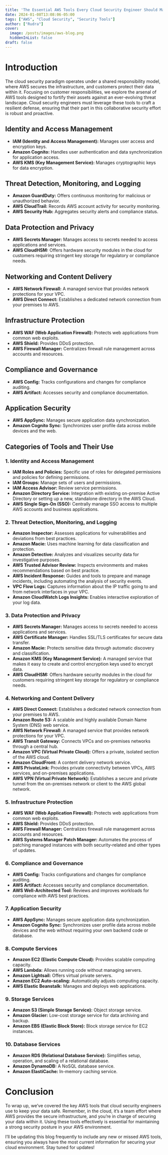 ```yaml
---
title: 'The Essential AWS Tools Every Cloud Security Engineer Should Master'
date: 2024-01-08T13:08:06-05:00
tags: ["AWS", "Cloud Security", "Security Tools"]
author: ["Rudra"]
cover:
  image: /posts/images/aws-blog.png
  hiddenInList: false
draft: false
---
```

# Introduction
The cloud security paradigm operates under a shared responsibility model, where AWS secures the infrastructure, and customers protect their data within it. Focusing on customer responsibilities, we explore the arsenal of AWS tools designed to fortify their assets against an ever-evolving threat landscape. Cloud security engineers must leverage these tools to craft a resilient defense, ensuring that their part in this collaborative security effort is robust and proactive.

## Identity and Access Management
- **IAM (Identity and Access Management):** Manages user access and encryption keys.
- **Amazon Cognito:** Handles user authentication and data synchronization for application access.
- **AWS KMS (Key Management Service):** Manages cryptographic keys for data encryption.

## Threat Detection, Monitoring, and Logging
- **Amazon GuardDuty:** Offers continuous monitoring for malicious or unauthorized behavior.
- **AWS CloudTrail:** Records AWS account activity for security monitoring.
- **AWS Security Hub:** Aggregates security alerts and compliance status.

## Data Protection and Privacy
- **AWS Secrets Manager:** Manages access to secrets needed to access applications and services.
- **AWS CloudHSM:** Offers hardware security modules in the cloud for customers requiring stringent key storage for regulatory or compliance needs.

## Networking and Content Delivery
- **AWS Network Firewall:** A managed service that provides network protections for your VPC.
- **AWS Direct Connect:** Establishes a dedicated network connection from your premises to AWS.

## Infrastructure Protection
- **AWS WAF (Web Application Firewall):** Protects web applications from common web exploits.
- **AWS Shield:** Provides DDoS protection.
- **AWS Firewall Manager:** Centralizes firewall rule management across accounts and resources.

## Compliance and Governance
- **AWS Config:** Tracks configurations and changes for compliance auditing.
- **AWS Artifact:** Accesses security and compliance documentation.

## Application Security
- **AWS AppSync:** Manages secure application data synchronization.
- **Amazon Cognito Sync:** Synchronizes user profile data across mobile devices and the web.

## Categories of Tools and Their Use

### 1. Identity and Access Management
- **IAM Roles and Policies:** Specific use of roles for delegated permissions and policies for defining permissions.
- **IAM Groups:** Manage sets of users and permissions.
- **IAM Access Advisor:** Review service permissions.
- **Amazon Directory Service:** Integration with existing on-premise Active Directory or setting up a new, standalone directory in the AWS Cloud.
- **AWS Single Sign-On (SSO):** Centrally manage SSO access to multiple AWS accounts and business applications.

### 2. Threat Detection, Monitoring, and Logging
- **Amazon Inspector:** Assesses applications for vulnerabilities and deviations from best practices.
- **Amazon Macie:** Uses machine learning for data classification and protection.
- **Amazon Detective:** Analyzes and visualizes security data for investigative purposes.
- **AWS Trusted Advisor Review:** Inspects environments and makes recommendations based on best practice.
- **AWS Incident Response:** Guides and tools to prepare and manage incidents, including automating the analysis of security events.
- **VPC Flow Logs:** Captures information about the IP traffic going to and from network interfaces in your VPC.
- **Amazon CloudWatch Logs Insights:** Enables interactive exploration of your log data.

### 3. Data Protection and Privacy
- **AWS Secrets Manager:** Manages access to secrets needed to access applications and services.
- **AWS Certificate Manager:** Handles SSL/TLS certificates for secure data transfer.
- **Amazon Macie:** Protects sensitive data through automatic discovery and classification.
- **Amazon KMS (Key Management Service):** A managed service that makes it easy to create and control encryption keys used to encrypt data.
- **AWS CloudHSM:** Offers hardware security modules in the cloud for customers requiring stringent key storage for regulatory or compliance needs.

### 4. Networking and Content Delivery
- **AWS Direct Connect:** Establishes a dedicated network connection from your premises to AWS.
- **Amazon Route 53:** A scalable and highly available Domain Name System (DNS) web service.
- **AWS Network Firewall:** A managed service that provides network protections for your VPC.
- **AWS Transit Gateway:** Connects VPCs and on-premises networks through a central hub.
- **Amazon VPC (Virtual Private Cloud):** Offers a private, isolated section of the AWS cloud.
- **Amazon CloudFront:** A content delivery network service.
- **AWS PrivateLink:** Provides private connectivity between VPCs, AWS services, and on-premises applications.
- **AWS VPN (Virtual Private Network):** Establishes a secure and private tunnel from the on-premises network or client to the AWS global network.

### 5. Infrastructure Protection
- **AWS WAF (Web Application Firewall):** Protects web applications from common web exploits.
- **AWS Shield:** Provides DDoS protection.
- **AWS Firewall Manager:** Centralizes firewall rule management across accounts and resources.
- **AWS Systems Manager Patch Manager:** Automates the process of patching managed instances with both security-related and other types of updates.

### 6. Compliance and Governance
- **AWS Config:** Tracks configurations and changes for compliance auditing.
- **AWS Artifact:** Accesses security and compliance documentation.
- **AWS Well-Architected Tool:** Reviews and improves workloads for compliance with AWS best practices.

### 7. Application Security
- **AWS AppSync:** Manages secure application data synchronization.
- **Amazon Cognito Sync:** Synchronizes user profile data across mobile devices and the web without requiring your own backend code or database.

### 8. Compute Services
- **Amazon EC2 (Elastic Compute Cloud):** Provides scalable computing capacity.
- **AWS Lambda:** Allows running code without managing servers.
- **Amazon Lightsail:** Offers virtual private servers.
- **Amazon EC2 Auto-scaling:** Automatically adjusts computing capacity.
- **AWS Elastic Beanstalk:** Manages and deploys web applications.

### 9. Storage Services
- **Amazon S3 (Simple Storage Service):** Object storage service.
- **Amazon Glacier:** Low-cost storage service for data archiving and backup.
- **Amazon EBS (Elastic Block Store):** Block storage service for EC2 instances.

### 10. Database Services
- **Amazon RDS (Relational Database Service):** Simplifies setup, operation, and scaling of a relational database.
- **Amazon DynamoDB:** A NoSQL database service.
- **Amazon ElastiCache:** In-memory caching service.

# Conclusion
To wrap up, we’ve covered the key AWS tools that cloud security engineers use to keep your data safe. Remember, in the cloud, it’s a team effort where AWS provides the secure infrastructure, and you’re in charge of securing your data within it. Using these tools effectively is essential for maintaining a strong security posture in your AWS environment.

I’ll be updating this blog frequently to include any new or missed AWS tools, ensuring you always have the most current information for securing your cloud environment. Stay tuned for updates!
